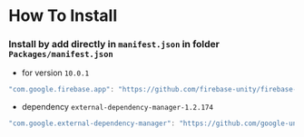 # How To Install

### Install by add directly in `manifest.json` in folder `Packages/manifest.json`

+ for version `10.0.1`
```csharp
"com.google.firebase.app": "https://github.com/firebase-unity/firebase-app.git?path=Assets/_Root#10.0.1",
```

+ dependency `external-dependency-manager-1.2.174`
```csharp
"com.google.external-dependency-manager": "https://github.com/google-unity/external-dependency-manager.git?path=Assets/_Root#1.2.174",
```
